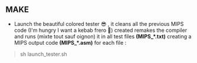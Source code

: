 MAKE
-------


* Launch the beautiful colored tester :sunglasses: , it cleans all the previous MIPS code (I'm hungry I want a kebab frero :taco:) created remakes the compiler and runs (mixte tout sauf oignon) it in all test files **(MIPS_*.txt)** creating a MIPS output code **(MIPS_*.asm)** for each file : 
> 
>	sh launch_tester.sh
>